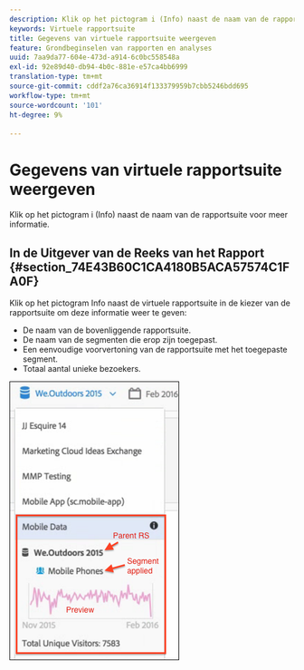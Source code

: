 ```yaml
---
description: Klik op het pictogram i (Info) naast de naam van de rapportsuite voor meer informatie.
keywords: Virtuele rapportsuite
title: Gegevens van virtuele rapportsuite weergeven
feature: Grondbeginselen van rapporten en analyses
uuid: 7aa9da77-604e-473d-a914-6c0bc558548a
exl-id: 92e89d40-db94-4b0c-881e-e57ca4bb6999
translation-type: tm+mt
source-git-commit: cddf2a76ca36914f133379959b7cbb5246bdd695
workflow-type: tm+mt
source-wordcount: '101'
ht-degree: 9%

---
```


# Gegevens van virtuele rapportsuite weergeven

Klik op het pictogram i (Info) naast de naam van de rapportsuite voor meer informatie.

## In de Uitgever van de Reeks van het Rapport {#section_74E43B60C1CA4180B5ACA57574C1FA0F}

Klik op het pictogram Info naast de virtuele rapportsuite in de kiezer van de rapportsuite om deze informatie weer te geven:

* De naam van de bovenliggende rapportsuite.
* De naam van de segmenten die erop zijn toegepast.
* Een eenvoudige voorvertoning van de rapportsuite met het toegepaste segment.
* Totaal aantal unieke bezoekers.

![](assets/vrs-info.png)

